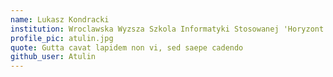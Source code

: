 ```yaml
---
name: Lukasz Kondracki
institution: Wroclawska Wyzsza Szkola Informatyki Stosowanej 'Horyzont'
profile_pic: atulin.jpg
quote: Gutta cavat lapidem non vi, sed saepe cadendo
github_user: Atulin
---
```

